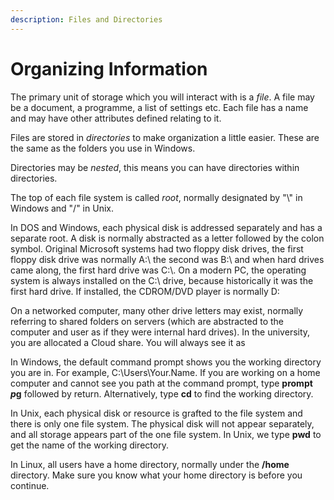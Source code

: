 ```yaml
---
description: Files and Directories
---
```


# Organizing Information

The primary unit of storage which you will interact with is a _file_. A file may be a document, a programme, a list of settings etc. Each file has a name and may have other attributes defined relating to it.&#x20;

Files are stored in _directories_ to make organization a little easier. These are the same as the folders you use in Windows.

Directories may be _nested_, this means you can have directories within directories.&#x20;

The top of each file system is called _root_, normally designated by "\\" in Windows and "/" in Unix.&#x20;

In DOS and Windows, each physical disk is addressed separately and has a separate root. A disk is normally abstracted as a letter followed by the colon symbol. Original Microsoft systems had two floppy disk drives, the first floppy disk drive was normally A:\ the second was B:\ and when hard drives came along, the first hard drive was C:\\. On a modern PC, the operating system is always installed on the C:\ drive, because historically it was the first hard drive. If installed, the CDROM/DVD player is normally D:

On a networked computer, many other drive letters may exist, normally referring to shared folders on servers (which are abstracted to the computer and user as if they were internal hard drives). In the university, you are allocated a Cloud share. You will always see it as&#x20;

In Windows, the default command prompt shows you the working directory you are in. For example, C:\Users\Your.Name. If you are working on a home computer and cannot see you path at the command prompt, type **prompt $p$g** followed by return. Alternatively, type **cd** to find the working directory.&#x20;

In Unix, each physical disk or resource is grafted to the file system and there is only one file system. The physical disk will not appear separately, and all storage appears part of the one file system. In Unix, we type **pwd** to get the name of the working directory.&#x20;

In Linux, all users have a home directory, normally under the **/home** directory. Make sure you know what your home directory is before you continue.
